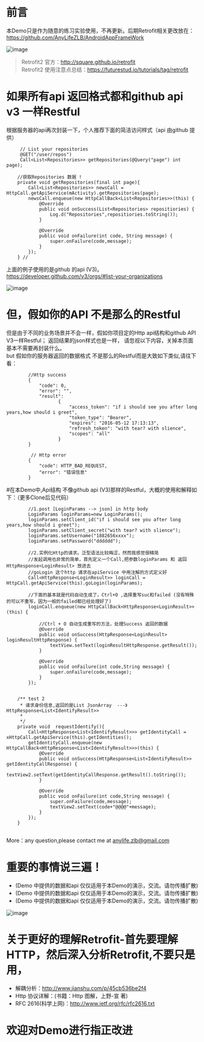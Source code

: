 # 前言
本Demo只是作为随意的练习实验使用，不再更新。后期Retrofit相关更改放在：https://github.com/AnyLifeZLB/AndroidAppFrameWork


![image](https://github.com/AnyLifeZLB/Retrofit2.0_Demo/raw/master/banner.jpg)

>  Retrofit2 官方：http://square.github.io/retrofit  
>  Retrofit2 使用注意点总结：https://futurestud.io/tutorials/tag/retrofit


# 如果所有api 返回格式都和github api v3 一样Restful

根据服务器的api再次封装一下，个人推荐下面的简洁访问样式（api 由github 提供）
```
     // List your repositories
     @GET("/user/repos")
     Call<List<Repositories>> getRepositories(@Query("page") int page);

	//获取Repositories 数据 !
	private void getRepositories(final int page){
		Call<List<Repositories>> newsCall = HttpCall.getApiService(mActivity).getRepositories(page);
		newsCall.enqueue(new HttpCallBack<List<Repositories>>(this) {
			@Override
			public void onSuccess(List<Repositories> repositiories) {
				Log.d("Repositories",repositiories.toString());
			}

			@Override
			public void onFailure(int code, String message) {
			    super.onFailure(code,message);
			}
		});
	} //
```
上面的例子使用的是github 的api (V3)。  https://developer.github.com/v3/orgs/#list-your-organizations

![image](https://github.com/AnyLifeZLB/Retrofit2.0_Demo/raw/master/banner.jpg)


# 但，假如你的API 不是那么的Restful
但是由于不同的业务场景并不会一样，假如你项目定的Http api结构和github API V3一样Restful； 返回结果的json样式也是一样，
请忽视以下内容，关掉本页面基本不需要再封装什么。   
but 假如你的服务器返回的数据格式 不是那么的Restful而是大致如下类似,请往下看：

```
        //Http success
        {
            "code": 0, 
            "error": "",
            "result":
                   {
                       "access_token": "if i should see you after long years,how should i greet",
                       "token_type": "Bearer",
                       "expires": "2016-05-12 17:13:13",
                       "refresh_token": "with tear? with slience",
                       "scopes": "all"
                   }
        }
        
         // Http error
        {
            "code": HTTP_BAD_REQUEST,
            "error": "错误信息"
        }
```

#在本Demo中,Api结构 不像github api (V3)那样的Restful，大概的使用和解释如下：（更多Clone后见代码）
```
        //1.post [LoginParams --> json] in http body
        LoginParams loginParams=new LoginParams();
        loginParams.setClient_id("if i should see you after long years,how should i greet");
        loginParams.setClient_secret("with tear? with slience");
        loginParams.setUsername("1882656xxxx");
        loginParams.setPassword("dddddd");

        //2.实例化Http的请求。泛型语法比较晦涩，然而我感觉很精简
        //发起调用也非常的简单，首先定义一个Call,把参数loginParams 和 返回 HttpResponse<LoginResult> 放进去
        //goLogin 这个http 请求在apiService 中用注解的方式定义好
        Call<HttpResponse<LoginResult>> loginCall = HttpCall.getApiService(this).goLogin(loginParams);

        //下面的基本就是代码自动生成了，Ctrl+O ,选择重写suc和failed (没有特殊的可以不重写，因为一般的failed都已经处理好了)
        loginCall.enqueue(new HttpCallBack<HttpResponse<LoginResult>>(this) {

            //Ctrl + O 自动生成重写的方法，处理Success 返回的数据
            @Override
            public void onSuccess(HttpResponse<LoginResult> loginResultHttpResponse) {
                textView.setText(loginResultHttpResponse.getResult());
            }

            @Override
            public void onFailure(int code,String message) {
            	super.onFailure(code,message);
            }
        });
        
        
    /** test 2
     * 请求身份信息,返回的是List JsonArray  ---》  HttpResponse<List<IdentifyResult>>
     *
     */
    private void  requestIdentify(){
        Call<HttpResponse<List<IdentifyResult>>> getIdentityCall = xHttpCall.getApiService(this).getIdentities(); 
        getIdentityCall.enqueue(new HttpCallBack<HttpResponse<List<IdentifyResult>>>(this) {
            @Override
            public void onSuccess(HttpResponse<List<IdentifyResult>> getIdentityCallResponse) {
                textView2.setText(getIdentityCallResponse.getResult().toString());
            }

            @Override
            public void onFailure(int code,String message) {
            	super.onFailure(code,message);
                textView2.setText(code+"@@@@"+message);
            }
        });
    }
        
```
More：any question,please contact me at anylife.zlb@gmail.com

# 重要的事情说三遍！
- (Demo 中提供的数据和api 仅仅适用于本Demo的演示，交流。请勿传播扩散)
- (Demo 中提供的数据和api 仅仅适用于本Demo的演示，交流。请勿传播扩散)
- (Demo 中提供的数据和api 仅仅适用于本Demo的演示，交流。请勿传播扩散)


![image](https://github.com/AnyLifeZLB/Retrofit2.0_Demo/raw/master/1111.png)


# 关于更好的理解Retrofit-首先要理解HTTP，然后深入分析Retrofit,不要只是用，
- 解耦分析：http://www.jianshu.com/p/45cb536be2f4 
- Http 协议详解：(书籍：Http 图解，上野-宣 著)
- RFC 2616(科学上网)：http://www.ietf.org/rfc/rfc2616.txt   


# 欢迎对Demo进行指正改进
